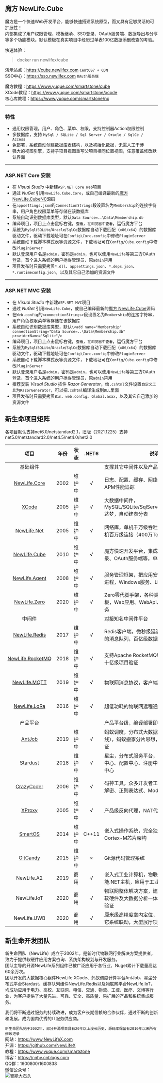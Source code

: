﻿## 魔方 NewLife.Cube
魔方是一个快速Web开发平台，能够快速搭建系统原型，而又具有足够灵活的可扩展性！  
内部集成了用户权限管理、模板继承、SSO登录、OAuth服务端、数据导出与分享等多个功能模块，默认模板在真实项目中经历过单表100亿数据添删改查的考验。  

快速体验：  
> docker run newlifex/cube

演示站点：https://cube.newlifex.com `CentOS7 + CDN`  
SSO中心：https://sso.newlifex.com `OAuth服务端`  

魔方教程：https://www.yuque.com/smartstone/cube  
XCode教程：https://www.yuque.com/smartstone/xcode  
核心库教程：https://www.yuque.com/smartstone/nx  

---
### 特性
* 通用权限管理，用户、角色、菜单、权限，支持控制器Action权限控制
* 多数据库，支持 `MySql / SQLite / Sql Server / Oracle / SqlCe / Access`
* 免部署，系统自动创建数据库表结构，以及初始化数据，无需人工干涉
* 强大的视图引擎，支持子项目视图重写父项目相同位置视图，任意覆盖修改默认界面

---
### ASP.NET Core 安装
* 在 *Visual Studio* 中新建`ASP.NET Core Web`项目
* 通过 *NuGet* 引用`NewLife.Cube.Core`，或自己编译最新的[魔方 NewLife.CubeNC](http://github.com/NewLifeX/NewLife.Cube)源码
* 在`appsettings.json`的`ConnectionStrings`段设置名为`Membership`的连接字符串，用户角色权限菜单等存储在该数据库
* 系统自动识别数据库类型，默认`Data Source=..\Data\Membership.db`
* 编译项目，项目上点击鼠标右键，`查看`，`在浏览器中查看`，运行魔方平台
* 系统为`MySql`/`SQLite`/`Oracle`/`SqlCe`数据库自动下载匹配（`x86/x64`）的数据库驱动文件，驱动下载地址可在`Config\Core.config`中修改`PluginServer`
* 系统自动下载脚本样式表等资源文件，下载地址可在`Config/Cube.config`中修改`PluginServer`
* 默认登录用户名是`admin`，密码是`admin`，也可以使用`NewLife`等第三方OAuth登录，首个进入系统的用户抢得管理员，原`admin`禁用
* 项目发布时只需要拷贝`*.dll`、`appsettings.json`、`*.deps.json`、`*.runtimeconfig.json`，以及其它自己添加的资源文件

---
### ASP.NET MVC 安装
* 在 *Visual Studio* 中新建`ASP.NET MVC`项目
* 通过 *NuGet* 引用`NewLife.Cube`，或自己编译最新的[魔方 NewLife.Cube](http://github.com/NewLifeX/NewLife.Cube)源码
* 在`Web.config`的`<connectionStrings>`段设置名为`Membership`的连接字符串，用户角色权限菜单等存储在该数据库
* 系统自动识别数据库类型，默认`\<add name="Membership" connectionString="Data Source=..\Data\Membership.db" providerName="Sqlite"/>`
* 编译项目，项目上点击鼠标右键，`查看`，`在浏览器中查看`，运行魔方平台
* 系统为`MySql`/`SQLite`/`Oracle`/`SqlCe`数据库自动下载匹配（`x86/x64`）的数据库驱动文件，驱动下载地址可在`Config\Core.config`中修改`PluginServer`
* 系统自动下载脚本样式表等资源文件，下载地址可在`Config/Cube.config`中修改`PluginServer`
* 默认登录用户名是`admin`，密码是`admin`，也可以使用`NewLife`等第三方OAuth登录，首个进入系统的用户抢得管理员，原`admin`禁用
* 推荐安装 *Visual Studio* 插件 *Razor Generator*，给`.cshtml`文件设置`自定义工具`为`RazorGenerator`，可以把`.cshtml`编译生成到`DLL`里面
* 项目发布时只需要拷贝`Bin`、`web.config`、`Global.asax`，以及其它自己添加的资源文件

## 新生命项目矩阵
各项目默认支持net6.0/netstandard2.1，旧版（2021.1225）支持net5.0/netstandard2.0/net4.5/net4.0/net2.0  

|                               项目                               | 年份  |  状态  |  .NET6  | 说明                                                                                 |
| :--------------------------------------------------------------: | :---: | :----: | :-----: | ------------------------------------------------------------------------------------ |
|                             基础组件                             |       |        |         | 支撑其它中间件以及产品项目                                                           |
|          [NewLife.Core](https://github.com/NewLifeX/X)           | 2002  | 维护中 |    √    | 日志、配置、缓存、网络、RPC、序列化、APM性能追踪                                     |
|              [XCode](https://github.com/NewLifeX/X)              | 2005  | 维护中 |    √    | 大数据中间件，MySQL/SQLite/SqlServer/Oracle/TDengine/达梦，自动建表分表              |
|      [NewLife.Net](https://github.com/NewLifeX/NewLife.Net)      | 2005  | 维护中 |    √    | 网络库，单机千万级吞吐率（2266万tps），单机百万级连接（400万Tcp）                    |
|     [NewLife.Cube](https://github.com/NewLifeX/NewLife.Cube)     | 2010  | 维护中 |    √    | 魔方快速开发平台，集成了用户权限、SSO登录、OAuth服务端等，单表100亿级项目验证        |
|    [NewLife.Agent](https://github.com/NewLifeX/NewLife.Agent)    | 2008  | 维护中 |    √    | 服务管理框架，把应用安装成为操作系统守护进程，Windows服务、Linux的Systemd            |
|     [NewLife.Zero](https://github.com/NewLifeX/NewLife.Zero)     | 2020  | 维护中 |    √    | Zero零代脚手架，各种类型拷贝即用的项目模板，Web应用、WebApi、网络服务、消息服务      |
|                              中间件                              |       |        |         | 对接知名中间件平台                                                                 |
|    [NewLife.Redis](https://github.com/NewLifeX/NewLife.Redis)    | 2017  | 维护中 |    √    | Redis客户端，微秒级延迟，百万级吞吐，丰富的消息队列，百亿级数据量项目验证            |
| [NewLife.RocketMQ](https://github.com/NewLifeX/NewLife.RocketMQ) | 2018  | 维护中 |    √    | 支持Apache RocketMQ和阿里云消息队列，十亿级项目验证                                  |
|     [NewLife.MQTT](https://github.com/NewLifeX/NewLife.MQTT)     | 2019  | 维护中 |    √    | 物联网消息协议，客户端支持阿里云物联网                                               |
|     [NewLife.LoRa](https://github.com/NewLifeX/NewLife.LoRa)     | 2016  | 维护中 |    √    | 超低功耗的物联网远程通信协议LoRaWAN                                                  |
|                             产品平台                             |       |        |         | 产品平台级，编译部署即用，个性化自定义                                               |
|           [AntJob](https://github.com/NewLifeX/AntJob)           | 2019  | 维护中 |    √    | 蚂蚁调度，分布式大数据计算平台（实时/离线），蚂蚁搬家分片思想，万亿级数据量项目验证  |
|         [Stardust](https://github.com/NewLifeX/Stardust)         | 2018  | 维护中 |    √    | 星尘，分布式服务平台，节点管理、APM监控中心、配置中心、注册中心、发布中心、消息中心  |
|         [CrazyCoder](https://github.com/NewLifeX/XCoder)         | 2006  | 维护中 |    √    | 码神工具，众多开发者工具，网络、串口、加解密、正则表达式、Modbus                     |
|           [XProxy](https://github.com/NewLifeX/XProxy)           | 2005  | 维护中 |    √    | 产品级反向代理，NAT代理、Http代理                                                    |
|          [SmartOS](https://github.com/NewLifeX/SmartOS)          | 2014  | 维护中 |  C++11  | 嵌入式操作系统，完全独立自主，ARM Cortex-M芯片架构                                   |
|         [GitCandy](https://github.com/NewLifeX/GitCandy)         | 2015  | 维护中 |    ×    | Git源代码管理系统                                                                    |
|                           NewLife.A2                           | 2019  |  商用  |    √    | 嵌入式工业计算机，物联网边缘网关，高性能.NET主机，应用于工业、农业、交通、医疗       |
|                          NewLife.IoT                           | 2020  |  商用  |    √    | 物联网整体解决方案，建筑业、环保、农业，软硬件及大数据分析一体化，十万级点位项目验证 |
|                          NewLife.UWB                          | 2020  |  商用  |    √    | 厘米级高精度室内定位，软硬件一体化，与其它系统联动，大型展厅项目验证                 |

## 新生命开发团队
新生命团队（NewLife）成立于2002年，是新时代物联网行业解决方案提供者，致力于提供软硬件应用方案咨询、系统架构规划与开发服务。  
团队主导的开源NewLife系列组件已被广泛应用于各行业，Nuget累计下载量高达60余万次。  
团队开发的大数据核心组件NewLife.XCode、蚂蚁调度计算平台AntJob、星尘分布式平台Stardust、缓存队列组件NewLife.Redis以及物联网平台NewLife.IoT，均成功应用于电力、高校、互联网、电信、交通、物流、工控、医疗、文博等行业，为客户提供了大量先进、可靠、安全、高质量、易扩展的产品和系统集成服务。  

我们将不断通过服务的持续改进，成为客户长期信赖的合作伙伴，通过不断的创新和发展，成为国内优秀的IT服务供应商。  

`新生命团队始于2002年，部分开源项目具有20年以上漫长历史，源码库保留有2010年以来所有修改记录`  
网站：https://www.NewLifeX.com  
开源：https://github.com/NewLifeX  
教程：https://www.yuque.com/smartstone  
博客：https://nnhy.cnblogs.com  
QQ群：1600800/1600838  
微信公众号：  
![智能大石头](https://www.newlifex.com/stone.jpg)  
